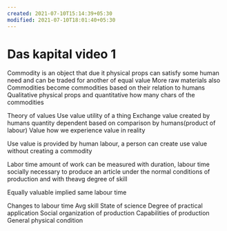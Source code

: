 ```yaml
---
created: 2021-07-10T15:14:39+05:30
modified: 2021-07-10T18:01:40+05:30
---
```


# Das kapital video 1

Commodity is an object that due it physical props can satisfy some human need and can be traded for another of equal value
More raw materials also
Commodities become commodities based on their relation to humans
Qualitative physical props and quantitative how many chars of the commodities

Theory of values 
Use value utility of a thing
Exchange value created by humans quantity dependent based on comparison by humans(product of labour) 
Value how we experience value in reality

Use value is provided by human labour, a person can create use value without creating a commodity

Labor time amount of work can be measured with duration, labour time socially necessary to produce an article under the normal conditions of production and with theavg degree of skill

Equally valuable implied same labour time

Changes to labour time
Avg skill
State of science
Degree of practical application
Social organization of production
Capabilities of production
General physical condition
